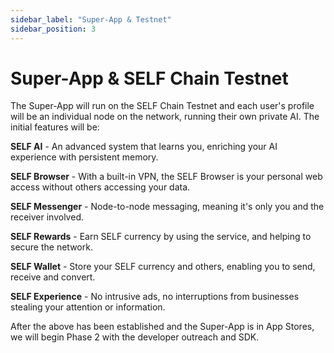 ```yaml
---
sidebar_label: "Super-App & Testnet"
sidebar_position: 3
---
```


# Super-App & SELF Chain Testnet

The Super-App will run on the SELF Chain Testnet and each user's profile will be an individual node on the network, running their own private AI. The initial features will be:

**SELF AI** - An advanced system that learns you, enriching your AI experience with persistent memory.

**SELF Browser** - With a built-in VPN, the SELF Browser is your personal web access without others accessing your data.

**SELF Messenger** - Node-to-node messaging, meaning it's only you and the receiver involved.

**SELF Rewards** - Earn SELF currency by using the service, and helping to secure the network.

**SELF Wallet** - Store your SELF currency and others, enabling you to send, receive and convert.

**SELF Experience** - No intrusive ads, no interruptions from businesses stealing your attention or information.

After the above has been established and the Super-App is in App Stores, we will begin Phase 2 with the developer outreach and SDK.